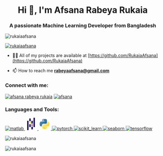 <h1 align="center">Hi 👋, I'm Afsana Rabeya Rukaia</h1>
<h3 align="center">A passionate Machine Learning Developer from Bangladesh</h3>

<p align="left"> <img src="https://komarev.com/ghpvc/?username=rukaiaafsana&label=Profile%20views&color=0e75b6&style=flat" alt="rukaiaafsana" /> </p>

<p align="left"> <a href="https://github.com/ryo-ma/github-profile-trophy"><img src="https://github-profile-trophy.vercel.app/?username=rukaiaafsana" alt="rukaiaafsana" /></a> </p>

- 👨‍💻 All of my projects are available at [https://github.com/RukaiaAfsana](https://github.com/RukaiaAfsana)

- 📫 How to reach me **rabeyaafsana@gmail.com**

<h3 align="left">Connect with me:</h3>
<p align="left">
<a href="https://linkedin.com/in/afsana rabeya rukaia" target="blank"><img align="center" src="https://raw.githubusercontent.com/rahuldkjain/github-profile-readme-generator/master/src/images/icons/Social/linked-in-alt.svg" alt="afsana rabeya rukaia" height="30" width="40" /></a>
<a href="https://kaggle.com/afsana" target="blank"><img align="center" src="https://raw.githubusercontent.com/rahuldkjain/github-profile-readme-generator/master/src/images/icons/Social/kaggle.svg" alt="afsana" height="30" width="40" /></a>
</p>

<h3 align="left">Languages and Tools:</h3>
<p align="left"> <a href="https://www.mathworks.com/" target="_blank" rel="noreferrer"> <img src="https://upload.wikimedia.org/wikipedia/commons/2/21/Matlab_Logo.png" alt="matlab" width="40" height="40"/> </a> <a href="https://pandas.pydata.org/" target="_blank" rel="noreferrer"> <img src="https://raw.githubusercontent.com/devicons/devicon/2ae2a900d2f041da66e950e4d48052658d850630/icons/pandas/pandas-original.svg" alt="pandas" width="40" height="40"/> </a> <a href="https://www.python.org" target="_blank" rel="noreferrer"> <img src="https://raw.githubusercontent.com/devicons/devicon/master/icons/python/python-original.svg" alt="python" width="40" height="40"/> </a> <a href="https://pytorch.org/" target="_blank" rel="noreferrer"> <img src="https://www.vectorlogo.zone/logos/pytorch/pytorch-icon.svg" alt="pytorch" width="40" height="40"/> </a> <a href="https://scikit-learn.org/" target="_blank" rel="noreferrer"> <img src="https://upload.wikimedia.org/wikipedia/commons/0/05/Scikit_learn_logo_small.svg" alt="scikit_learn" width="40" height="40"/> </a> <a href="https://seaborn.pydata.org/" target="_blank" rel="noreferrer"> <img src="https://seaborn.pydata.org/_images/logo-mark-lightbg.svg" alt="seaborn" width="40" height="40"/> </a> <a href="https://www.tensorflow.org" target="_blank" rel="noreferrer"> <img src="https://www.vectorlogo.zone/logos/tensorflow/tensorflow-icon.svg" alt="tensorflow" width="40" height="40"/> </a> </p>

<p><img align="center" src="https://github-readme-stats.vercel.app/api/top-langs?username=rukaiaafsana&show_icons=true&locale=en&layout=compact" alt="rukaiaafsana" /></p>

<p><img align="center" src="https://github-readme-streak-stats.herokuapp.com/?user=rukaiaafsana&" alt="rukaiaafsana" /></p>

